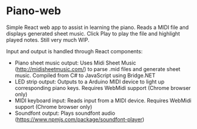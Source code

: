 Piano-web
===========

Simple React web app to assist in learning the piano. Reads a MIDI file and displays generated sheet music. Click Play to play the file and highlight played notes. Still very much WIP.

Input and output is handled through React components:
- Piano sheet music output: Uses Midi Sheet Music (http://midisheetmusic.com/) to parse .mid files and generate sheet music. Compiled from C# to JavaScript using Bridge.NET
- LED strip output: Outputs to a Arduino MIDI device to light up corresponding piano keys. Requires WebMidi support (Chrome browser only)
- MIDI keyboard input: Reads input from a MIDI device. Requires WebMidi support (Chrome browser only)
- Soundfont output: Plays soundfont audio (https://www.npmjs.com/package/soundfont-player)